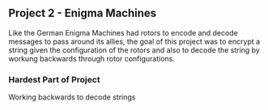 ## Project 2 - Enigma Machines
Like the German Enigma Machines had rotors to encode and decode messages to pass around its allies, the goal of this project was to encrypt a string given the configuration of the rotors and also to decode the string by workung backwards through rotor configurations.
### Hardest Part of Project
Working backwards to decode strings
